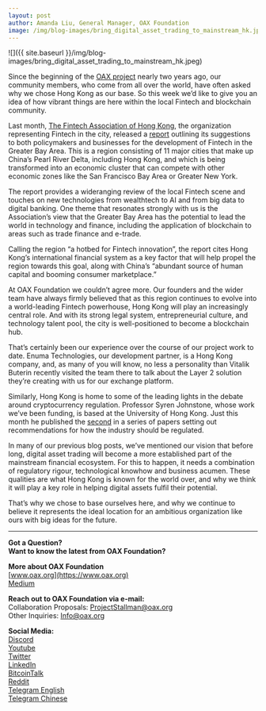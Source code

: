 ```yaml
---
layout: post
author: Amanda Liu, General Manager, OAX Foundation
image: /img/blog-images/bring_digital_asset_trading_to_mainstream_hk.jpeg
---
```


![]({{ site.baseurl }}/img/blog-images/bring_digital_asset_trading_to_mainstream_hk.jpeg)

Since the beginning of the [OAX project](https://www.oax.org/en) nearly two years ago, our community members, who come from all over the world, have often asked why we chose Hong Kong as our base. So this week we’d like to give you an idea of how vibrant things are here within the local Fintech and blockchain community.

Last month, [The Fintech Association of Hong Kong](https://ftahk.org), the organization representing Fintech in the city, released a [report](https://ftahk.org/wp-content/uploads/2019/04/FTAHK_Greater_Bay_Area_Report_PR_April2019.pdf) outlining its suggestions to both policymakers and businesses for the development of Fintech in the Greater Bay Area. This is a region consisting of 11 major cities that make up China’s Pearl River Delta, including Hong Kong, and which is being transformed into an economic cluster that can compete with other economic zones like the San Francisco Bay Area or Greater New York.

The report provides a wideranging review of the local Fintech scene and touches on new technologies from wealthtech to AI and from big data to digital banking. One theme that resonates strongly with us is the Association’s view that the Greater Bay Area has the potential to lead the world in technology and finance, including the application of blockchain to areas such as trade finance and e-trade.

Calling the region “a hotbed for Fintech innovation”, the report cites Hong Kong’s international financial system as a key factor that will help propel the region towards this goal, along with China’s “abundant source of human capital and booming consumer marketplace.”

At OAX Foundation we couldn’t agree more. Our founders and the wider team have always firmly believed that as this region continues to evolve into a world-leading Fintech powerhouse, Hong Kong will play an increasingly central role. And with its strong legal system, entrepreneurial culture, and technology talent pool, the city is well-positioned to become a blockchain hub.

That’s certainly been our experience over the course of our project work to date. Enuma Technologies, our development partner, is a Hong Kong company, and, as many of you will know, no less a personality than Vitalik Buterin recently visited the team there to talk about the Layer 2 solution they’re creating with us for our exchange platform.

Similarly, Hong Kong is home to some of the leading lights in the debate around cryptocurrency regulation. Professor Syren Johnstone, whose work we’ve been funding, is based at the University of Hong Kong. Just this month he published the [second](https://medium.com/@OAX_Foundation/new-paper-from-hku-professor-sets-out-requirements-for-the-development-of-a-regulated-secondary-e1feca81f57) in a series of papers setting out recommendations for how the industry should be regulated.

In many of our previous blog posts, we’ve mentioned our vision that before long, digital asset trading will become a more established part of the mainstream financial ecosystem. For this to happen, it needs a combination of regulatory rigour, technological knowhow and business acumen. These qualities are what Hong Kong is known for the world over, and why we think it will play a key role in helping digital assets fulfil their potential.

That’s why we chose to base ourselves here, and why we continue to believe it represents the ideal location for an ambitious organization like ours with big ideas for the future.

---

**Got a Question?**  
**Want to know the latest from OAX Foundation?**  

**More about OAX Foundation**  
[www.oax.org](https://www.oax.org)  
[Medium](https://medium.com/@OAX_Foundation)  

**Reach out to OAX Foundation via e-mail:**  
Collaboration Proposals: [ProjectStallman@oax.org](mailto:ProjectStallman@oax.org)  
Other Inquiries: [Info@oax.org](mailto:Info@oax.org)  

**Social Media:**  
[Discord](https://discordapp.com/invite/ZH5YHkb)  
[Youtube](https://bit.ly/2Bvsk73)  
[Twitter](https://twitter.com/OAX_Foundation)  
[LinkedIn](https://www.linkedin.com/company/oax-foundation/)  
[BitcoinTalk](http://bitcointalk.org/index.php?topic=1943946)  
[Reddit](https://www.reddit.com/r/OpenANX/)  
[Telegram English](https://t.me/openanxteam)  
[Telegram Chinese](https://t.me/oax_cn)  
